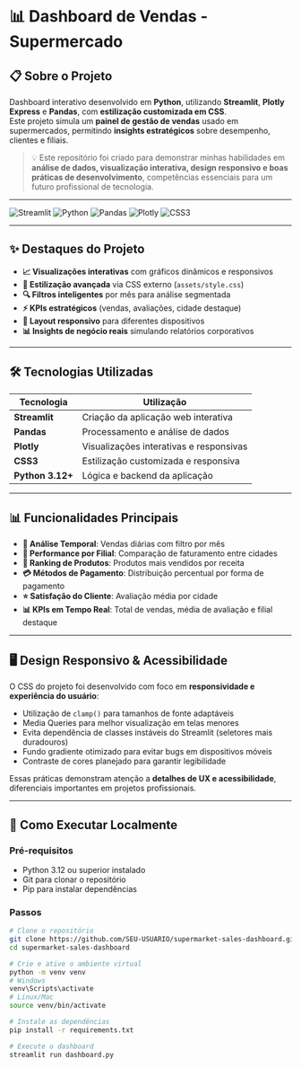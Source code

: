 # 📊 Dashboard de Vendas - Supermercado  

## 📋 Sobre o Projeto  

Dashboard interativo desenvolvido em **Python**, utilizando **Streamlit**, **Plotly Express** e **Pandas**, com **estilização customizada em CSS**.  
Este projeto simula um **painel de gestão de vendas** usado em supermercados, permitindo **insights estratégicos** sobre desempenho, clientes e filiais.  

> 💡 Este repositório foi criado para demonstrar minhas habilidades em **análise de dados, visualização interativa, design responsivo e boas práticas de desenvolvimento**, competências essenciais para um futuro profissional de tecnologia.  

---

![Streamlit](https://img.shields.io/badge/Streamlit-Dashboard-FF4B4B?style=flat&logo=streamlit)
![Python](https://img.shields.io/badge/Python-Data%20Analysis-3776AB?style=flat&logo=python)
![Pandas](https://img.shields.io/badge/Pandas-Data%20Processing-150458?style=flat&logo=pandas)
![Plotly](https://img.shields.io/badge/Plotly-Interactive%20Viz-3F4F75?style=flat&logo=plotly)
![CSS3](https://img.shields.io/badge/CSS3-Custom%20Style-264DE4?style=flat&logo=css3)

---

## ✨ Destaques do Projeto  

- **📈 Visualizações interativas** com gráficos dinâmicos e responsivos  
- **🎨 Estilização avançada** via CSS externo (`assets/style.css`)  
- **🔍 Filtros inteligentes** por mês para análise segmentada  
- **⚡ KPIs estratégicos** (vendas, avaliações, cidade destaque)  
- **📱 Layout responsivo** para diferentes dispositivos  
- **📊 Insights de negócio reais** simulando relatórios corporativos  

---

## 🛠️ Tecnologias Utilizadas  

| Tecnologia     | Utilização |
|----------------|------------|
| **Streamlit**  | Criação da aplicação web interativa |
| **Pandas**     | Processamento e análise de dados |
| **Plotly**     | Visualizações interativas e responsivas |
| **CSS3**       | Estilização customizada e responsiva |
| **Python 3.12+** | Lógica e backend da aplicação |

---

## 📊 Funcionalidades Principais  

- **📅 Análise Temporal**: Vendas diárias com filtro por mês  
- **🏪 Performance por Filial**: Comparação de faturamento entre cidades  
- **🍗 Ranking de Produtos**: Produtos mais vendidos por receita  
- **💳 Métodos de Pagamento**: Distribuição percentual por forma de pagamento  
- **⭐ Satisfação do Cliente**: Avaliação média por cidade  
- **📊 KPIs em Tempo Real**: Total de vendas, média de avaliação e filial destaque  

---

## 🖥️ Design Responsivo & Acessibilidade  

O CSS do projeto foi desenvolvido com foco em **responsividade e experiência do usuário**:  
- Utilização de `clamp()` para tamanhos de fonte adaptáveis  
- Media Queries para melhor visualização em telas menores  
- Evita dependência de classes instáveis do Streamlit (seletores mais duradouros)  
- Fundo gradiente otimizado para evitar bugs em dispositivos móveis  
- Contraste de cores planejado para garantir legibilidade  

Essas práticas demonstram atenção a **detalhes de UX e acessibilidade**, diferenciais importantes em projetos profissionais.  

---

## 🚀 Como Executar Localmente  

### Pré-requisitos  
- Python 3.12 ou superior instalado  
- Git para clonar o repositório  
- Pip para instalar dependências  

### Passos  

```bash
# Clone o repositório
git clone https://github.com/SEU-USUARIO/supermarket-sales-dashboard.git
cd supermarket-sales-dashboard

# Crie e ative o ambiente virtual
python -m venv venv
# Windows
venv\Scripts\activate
# Linux/Mac
source venv/bin/activate

# Instale as dependências
pip install -r requirements.txt

# Execute o dashboard
streamlit run dashboard.py
